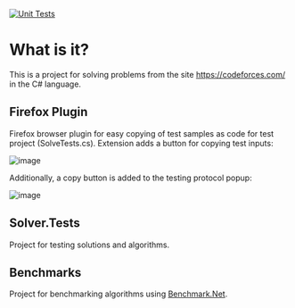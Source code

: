 [![Unit Tests](https://github.com/coffeek/CodeforcesProblemSolver/blob/master/.github/workflows/dotnet.yml/badge.svg)](https://github.com/coffeek/CodeforcesProblemSolver/blob/master/.github/workflows/dotnet.yml)

# What is it?

This is a project for solving problems from the site https://codeforces.com/ in the C# language.

## Firefox Plugin

Firefox browser plugin for easy copying of test samples as code for test project (SolveTests.cs). Extension adds a button for copying test inputs: 

![image](https://user-images.githubusercontent.com/829589/230470542-7fbe56ea-ce0d-45ae-b26d-e240c3de018a.png)

Additionally, a copy button is added to the testing protocol popup:

![image](https://user-images.githubusercontent.com/829589/235350118-dc3973a4-37a6-4fc9-975f-5d7e97795c31.png)

## Solver.Tests

Project for testing solutions and algorithms.

## Benchmarks

Project for benchmarking algorithms using [Benchmark.Net](https://benchmarkdotnet.org/).
